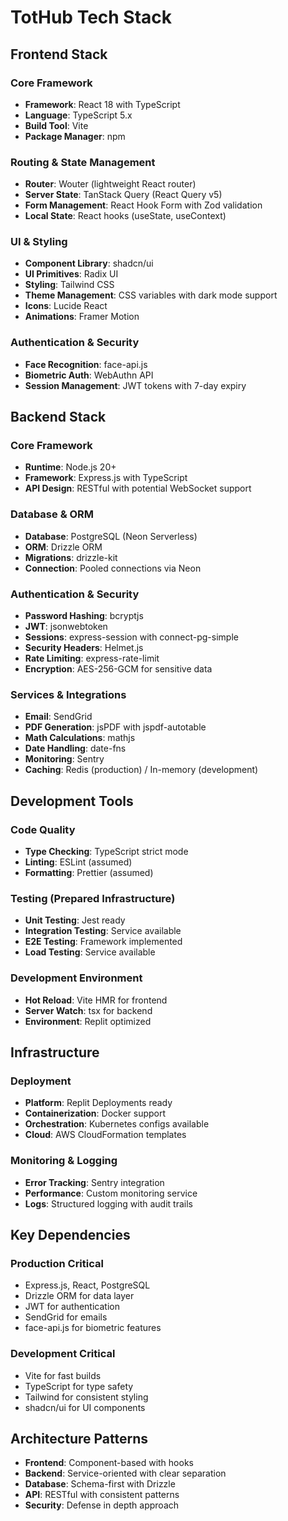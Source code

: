# TotHub Tech Stack

## Frontend Stack

### Core Framework
- **Framework**: React 18 with TypeScript
- **Language**: TypeScript 5.x
- **Build Tool**: Vite
- **Package Manager**: npm

### Routing & State Management
- **Router**: Wouter (lightweight React router)
- **Server State**: TanStack Query (React Query v5)
- **Form Management**: React Hook Form with Zod validation
- **Local State**: React hooks (useState, useContext)

### UI & Styling
- **Component Library**: shadcn/ui
- **UI Primitives**: Radix UI
- **Styling**: Tailwind CSS
- **Theme Management**: CSS variables with dark mode support
- **Icons**: Lucide React
- **Animations**: Framer Motion

### Authentication & Security
- **Face Recognition**: face-api.js
- **Biometric Auth**: WebAuthn API
- **Session Management**: JWT tokens with 7-day expiry

## Backend Stack

### Core Framework
- **Runtime**: Node.js 20+
- **Framework**: Express.js with TypeScript
- **API Design**: RESTful with potential WebSocket support

### Database & ORM
- **Database**: PostgreSQL (Neon Serverless)
- **ORM**: Drizzle ORM
- **Migrations**: drizzle-kit
- **Connection**: Pooled connections via Neon

### Authentication & Security
- **Password Hashing**: bcryptjs
- **JWT**: jsonwebtoken
- **Sessions**: express-session with connect-pg-simple
- **Security Headers**: Helmet.js
- **Rate Limiting**: express-rate-limit
- **Encryption**: AES-256-GCM for sensitive data

### Services & Integrations
- **Email**: SendGrid
- **PDF Generation**: jsPDF with jspdf-autotable
- **Math Calculations**: mathjs
- **Date Handling**: date-fns
- **Monitoring**: Sentry
- **Caching**: Redis (production) / In-memory (development)

## Development Tools

### Code Quality
- **Type Checking**: TypeScript strict mode
- **Linting**: ESLint (assumed)
- **Formatting**: Prettier (assumed)

### Testing (Prepared Infrastructure)
- **Unit Testing**: Jest ready
- **Integration Testing**: Service available
- **E2E Testing**: Framework implemented
- **Load Testing**: Service available

### Development Environment
- **Hot Reload**: Vite HMR for frontend
- **Server Watch**: tsx for backend
- **Environment**: Replit optimized

## Infrastructure

### Deployment
- **Platform**: Replit Deployments ready
- **Containerization**: Docker support
- **Orchestration**: Kubernetes configs available
- **Cloud**: AWS CloudFormation templates

### Monitoring & Logging
- **Error Tracking**: Sentry integration
- **Performance**: Custom monitoring service
- **Logs**: Structured logging with audit trails

## Key Dependencies

### Production Critical
- Express.js, React, PostgreSQL
- Drizzle ORM for data layer
- JWT for authentication
- SendGrid for emails
- face-api.js for biometric features

### Development Critical
- Vite for fast builds
- TypeScript for type safety
- Tailwind for consistent styling
- shadcn/ui for UI components

## Architecture Patterns
- **Frontend**: Component-based with hooks
- **Backend**: Service-oriented with clear separation
- **Database**: Schema-first with Drizzle
- **API**: RESTful with consistent patterns
- **Security**: Defense in depth approach